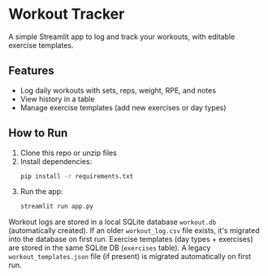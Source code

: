 # Workout Tracker

A simple Streamlit app to log and track your workouts, with editable exercise templates.

## Features
- Log daily workouts with sets, reps, weight, RPE, and notes
- View history in a table
- Manage exercise templates (add new exercises or day types)

## How to Run
1. Clone this repo or unzip files
2. Install dependencies:
   ```bash
   pip install -r requirements.txt
   ```
3. Run the app:
   ```bash
   streamlit run app.py
   ```

Workout logs are stored in a local SQLite database `workout.db` (automatically created).
If an older `workout_log.csv` file exists, it's migrated into the database on first run.
Exercise templates (day types + exercises) are stored in the same SQLite DB (`exercises` table). A legacy `workout_templates.json` file (if present) is migrated automatically on first run.